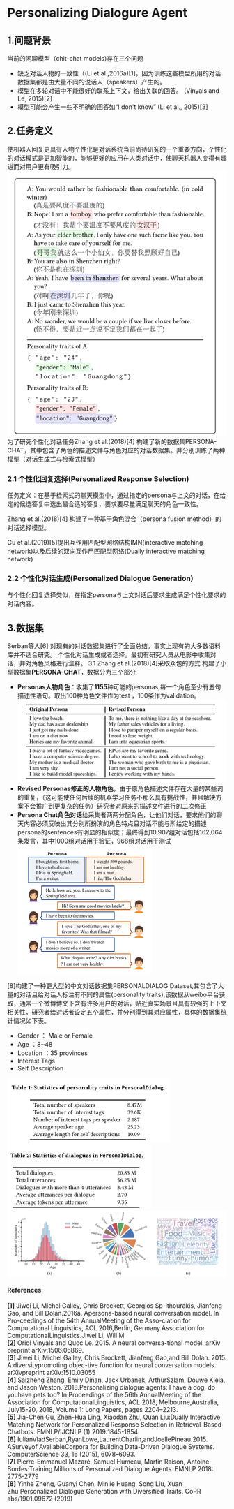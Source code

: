 # Personalizing Dialogure Agent
## 1.问题背景
当前的闲聊模型（chit-chat models)存在三个问题
* 缺乏对话人物的一致性（(Li et al.,2016a)[1]，因为训练这些模型所用的对话数据集都是由大量不同的说话人（speakers）产生的。
* 模型在多轮对话中不能很好的联系上下文，给出关联的回答。 (Vinyals and Le, 2015)[2]
* 模型可能会产生一些不明确的回答如“I don't know” (Li et al., 2015)[3]
## 2.任务定义
使机器人回复更具有人物个性化是对话系统当前尚待研究的一个重要方向，个性化的对话模式是更加智能的，能够更好的应用在人类对话中，使聊天机器人变得有趣进而对用户更有吸引力。
![1601962498634](./assets/1601962498634.png)
为了研究个性化对话任务Zhang et al.(2018)[4] 构建了新的数据集PERSONA-CHAT，其中包含了角色的描述文件与角色对应的对话数据集。并分别训练了两种模型（对话生成式与检索式模型）

### 2.1 个性化回复选择(Personalized Response Selection)
任务定义：在基于检索式的聊天模型中，通过指定的persona与上文的对话，在给定的候选答复中选出最合适的答复，要求要尽量满足聊天的角色一致性。

Zhang et al.(2018)[4] 构建了一种基于角色混合（persona fusion method）的对话选择模型。

Gu et al.(2019)[5]提出互作用匹配型网络结构IMN(interactive matching network)以及后续的双向互作用匹配型网络(Dually interactive matching network)

### 2.2 个性化对话生成(Personalized Dialogue Generation)
与个性化回复选择类似，在指定persona与上文对话后要求生成满足个性化要求的对话内容。

## 3.数据集
Serban等人[6] 对现有的对话数据集进行了全面总结。事实上现有的大多数语料库并不适合研究。
个性化对话生成或者选择。最初有研究人员从电影中收集对话，并对角色风格进行注释。
3.1 Zhang et al.(2018)[4]采取众包的方式 构建了小型数据集**PERSONA-CHAT**，数据分为三个部分
* **Personas人物角色**：收集了**1155**种可能的personas,每一个角色至少有五句描述性语句。取出100种角色文件作为test ，100条作为validation。
 ![1601804027427](./assets/1601804027427.png)
* **Revised Personas修正的人物角色**，由于原角色描述文件存在大量的某些词的重复，（这可能使任何后续的机器学习任务不那么具有挑战性，并且解决方案不会推广到更复杂的任务）研究者对原来的描述文件进行的二次修正
* **Persona Chat角色对话**给采集者两两分配角色，让他们对话，要求他们的聊天内容必须反映出其分别所扮演的角色特点且对话不能与所给定的描述persona的sentences有明显的相似度；最终得到10,907组对话包括162,064条发言，其中1000组对话用于验证，968组对话用于测试
![1601962293131](./assets/1601962293131.png)

[8]构建了一种更大型的中文对话数据集PERSONALDIALOG Dataset,其包含了大量的对话且给对话人标注有不同的属性(personality traits),该数据从weibo平台获取，通常一个微博博文下含有许多用户的对话，贴近真实场景且具有较强的上下文相关性，研究者给对话者设定五个属性，并分别得到其对应属性，具体的数据集统计情况如下表。

* Gender ： Male or Female
* Age ：8~48
* Location ：35 provinces
* Interest Tags
* Self Description
  
![1601977335956](./assets/1601977335956.png)
![1601977423672](./assets/1601977423672.png)
![1601977165228](./assets/1601977165228.png)




#### References
**[1]** Jiwei Li, Michel Galley, Chris Brockett, Georgios Sp-ithourakis, Jianfeng Gao, and Bill Dolan.2016a. Apersona-based neural conversation model. In Pro-ceedings of the 54th AnnualMeeting of the Asso-ciation for Computational Linguistics, ACL 2016,Berlin, Germany.Association for ComputationalLinguistics.Jiwei Li, Will M \
**[2]** Oriol Vinyals and Quoc Le. 2015. A neural conversa-tional model. arXiv preprint arXiv:1506.05869.\
**[3]** Jiwei Li, Michel Galley, Chris Brockett, Jianfeng Gao,and Bill Dolan. 2015. A diversitypromoting objec-tive function for neural conversation models. arXivpreprint arXiv:1510.03055\
**[4]** Saizheng Zhang, Emily Dinan, Jack Urbanek, ArthurSzlam, Douwe Kiela, and Jason Weston. 2018.Personalizing dialogue agents: I have a dog, do youhave pets too? In Proceedings of the 56th AnnualMeeting of the Association for ComputationalLinguistics, ACL 2018, Melbourne,Australia, July15-20, 2018, Volume 1: Long Papers, pages 2204–2213.\
**[5]** Jia-Chen Gu, Zhen-Hua Ling, Xiaodan Zhu, Quan Liu:Dually Interactive Matching Network for Personalized Response Selection in Retrieval-Based Chatbots. EMNLP/IJCNLP (1) 2019:1845-1854\
**[6]** IulianVladSerban,RyanLowe,LaurentCharlin,andJoellePineau.2015. ASurveyof AvailableCorpora for Building Data-Driven Dialogue Systems. ComputerScience 33, 16 (2015), 6078–6093.\
**[7]** Pierre-Emmanuel Mazaré, Samuel Humeau, Martin Raison, Antoine Bordes:Training Millions of Personalized Dialogue Agents. EMNLP 2018: 2775-2779\
**[8]** Yinhe Zheng, Guanyi Chen, Minlie Huang, Song Liu, Xuan Zhu:Personalized Dialogue Generation with Diversified Traits. CoRR abs/1901.09672 (2019)
